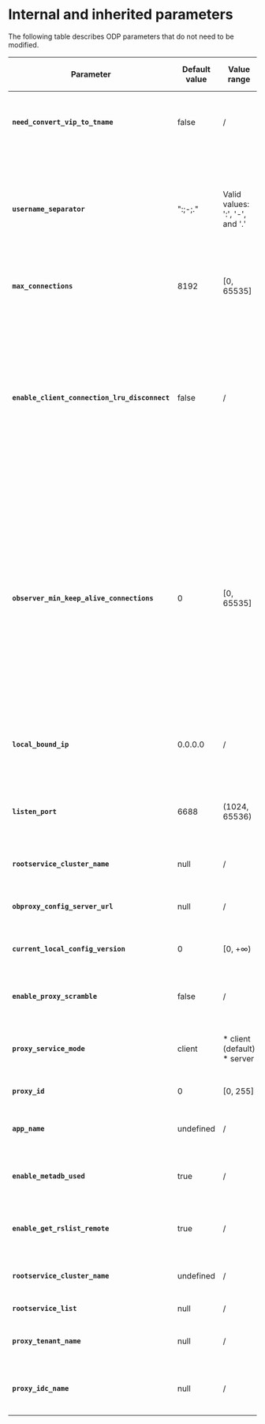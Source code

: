 Internal and inherited parameters 
======================================================

The following table describes ODP parameters that do not need to be modified. 


|                 **Parameter**                 | **Default value** |                                                                **Value range**                                                                 | **Effective upon restart** |                                                                                                                                         **Description**                                                                                                                                          |
|-----------------------------------------------|-------------------|------------------------------------------------------------------------------------------------------------------------------------------------|----------------------------|--------------------------------------------------------------------------------------------------------------------------------------------------------------------------------------------------------------------------------------------------------------------------------------------------|
| **`need_convert_vip_to_tname`**               | false             | /                                                                                                                                              | false                      | Specifies whether to convert virtual IP address to tenant name.                                                                                                                                                                                                                                  |
| **`username_separator`**                      | ":;-;."           | Valid values: ':', '-', and '.'                                                                                                                | false                      | Specifies the username used when the client connects to the ODP. Separate multiple usernames with commas (,).                                                                                                                                                                                    |
| **`max_connections`**                         | 8192              | \[0, 65535\]                                                                                                                                   | false                      | Specifies the maximum allowable fd value in ODP.                                                                                                                                                                                                                                                 |
| **`enable_client_connection_lru_disconnect`** | false             | /                                                                                                                                              | false                      | Specifies whether to disconnect when the number of client connections reaches the upper limit.  * true: Disconnects the lru client session.   * false: Disconnects the new client session.    |
| **`observer_min_keep_alive_connections`**     | 0                 | \[0, 65535\]                                                                                                                                   | false                      | Specifies the minimum number of keepalive connections in the server session pool. If a server session has timed out but the number of server sessions in the keepalive queue has not reached the lower limit, ODP keeps the connection and resets the timeout.                                   |
| **`local_bound_ip`**                          | 0.0.0.0           | /                                                                                                                                              | true                       | Indicates the local IP address of ODP. This is one of the ODP startup parameters.                                                                                                                                                                                                                |
| **`listen_port`**                             | 6688              | (1024, 65536)                                                                                                                                  | true                       | Specifies the listening port of ODP. This is one of the ODP startup parameters.                                                                                                                                                                                                                  |
| **`rootservice_cluster_name`**                | null              | /                                                                                                                                              | true                       | Specifies the name of the default cluster.                                                                                                                                                                                                                                                       |
| **`obproxy_config_server_url`**               | null              | /                                                                                                                                              | true                       | This is one of the ODP startup parameters.                                                                                                                                                                                                                                                       |
| **`current_local_config_version`**            | 0                 | \[0, +∞)                                                                                                                                       | false                      | Indicates the version of the current configuration.                                                                                                                                                                                                                                              |
| **`enable_proxy_scramble`**                   | false             | /                                                                                                                                              | false                      | Specifies whether to enable scrambling on ODP.                                                                                                                                                                                                                                                   |
| **`proxy_service_mode`**                      | client            | * client (default)    <!-- --> * server    | true                       | Specifies the ODP deployment and service mode.                                                                                                                                                                                                                                                   |
| **`proxy_id`**                                | 0                 | \[0, 255\]                                                                                                                                     | true                       | Specifies the ID of the ODP service.                                                                                                                                                                                                                                                             |
| **`app_name`**                                | undefined         | /                                                                                                                                              | true                       | Specifies the application name of the ODP service.                                                                                                                                                                                                                                               |
| **`enable_metadb_used`**                      | true              | /                                                                                                                                              | true                       | Specifies whether to enable access to the MetaDB.                                                                                                                                                                                                                                                |
| **`enable_get_rslist_remote`**                | true              | /                                                                                                                                              | true                       | Specifies whether to obtain the RS list from the config server.                                                                                                                                                                                                                                  |
| **`rootservice_cluster_name`**                | undefined         | /                                                                                                                                              | true                       | Specifies the name of the default cluster.                                                                                                                                                                                                                                                       |
| **`rootservice_list`**                        | null              | /                                                                                                                                              | true                       | Specifies the RS list.                                                                                                                                                                                                                                                                           |
| **`proxy_tenant_name`**                       | null              | /                                                                                                                                              | true                       | Specifies the name of the default tenant.                                                                                                                                                                                                                                                        |
| **`proxy_idc_name`**                          | null              | /                                                                                                                                              | true                       | Specifies the name of the IDC where ODP is hosted.                                                                                                                                                                                                                                               |


